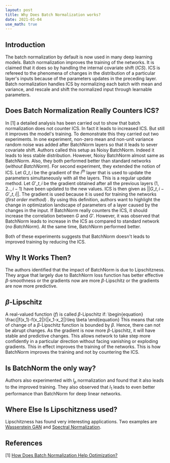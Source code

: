 ```yaml
---
layout: post
title: Why Does Batch Normalization works?
date: 2021-01-04
use_math: true
---
```

## Introduction
The batch normalization by default is now used in many deep learning models. Batch normalization improves the training of the networks. It is claimed that it does so by handling the internal covariate shift $(ICS)$. ICS is refereed to the phenomena of changes in the distribution of a particular layer's inputs because of the parameters updates in the preceding layer. Batch normalization handles ICS by normalizing each batch with mean and variance, and rescale and shift the normalized input through learnable parameters. 
## Does Batch Normalization Really Counters ICS?
In [1] a detailed analysis has been carried out to show that batch normalization does not counter ICS. In fact it leads to increased ICS. But still it improves the model's training. To demonstrate this they carried out two experiments. In one experiment, non-zero mean and non-unit variance random noise was added after BatchNorm layers so that it leads to sever covariate shift. Authors called this setup as Noisy BatchNorm. Indeed it leads to less stable distribution. However, Noisy BatchNorm almost same as BatchNorm. Also, they both performed better than standard networks $(without\ BatchNorm)$. 
For second experiment, they extended the notion of ICS. Let $G\_{t,i}$ be the gradient of the $i^{th}$ layer that is used to update the parameters simultaneously with all the layers. This is a regular update method. Let $G'\_{t,i}$ be the gradient obtained after all the previous layers $(1,2..,i-1)$ have been updated to the new values. ICS is then given as $||G\_{t,i}-G'\_{t,i}||$. The gradient is used because it is used for training the networks $(first\ order\ method)$ . By using this definition, authors want to highlight the change in optimization landscape of parameters of a layer caused by the changes in the input. If BatchNorm really counters the ICS, it should increase the correlation between $G$ and $G'$. However, it was observed that BatchNorm leads to increase in the ICS as compared to standard network $(no\ BatchNorm)$. At the same time, BatchNorm performed better.

Both of these experiments suggests that BatchNorm doesn't leads to improved training by reducing the ICS.

## Why It Works Then?
The authors identified that the impact of BatchNorm is due to Lipschitzness. They argue that largely  due to BatchNorm  loss function has better effective $\beta$-smoothness or the gradients now are more $\beta$-Lipschitz or the gradients are now more predictive. 

## $\beta$-Lipschitz
A real-valued function $(f)$ is called $\beta$-Lipschitz if:
\begin{equation}
\frac{|f(x_1)-f(x_2|}{|x_1-x_2|}\leq \beta
\end{equation}
This means that rate of change of a $\beta$-Lipschitz function is bounded by $\beta$. Hence, there can not be abrupt changes. As the gradient is now more $\beta$-Lipschitz, it will have stable and predictive changes. This allows network to take step more confidently in a particular direction without facing vanishing or exploding gradients. This in effect improves the training of the networks. This is how BatchNorm improves the training and not by countering the ICS. 

## Is BatchNorm the only way?
Authors also experimented with $l_p$ normalization and found that it also leads to the improved training. They also observed that $l_1$ leads to even better performance than BatchNorm for deep linear networks. 

## Where Else Is Lipschitzness used? 
Lipschitzness has found very interesting applications. Two examples are [Wasserstein GAN](https://arxiv.org/abs/1701.07875) and [Spectral Normalization](https://arxiv.org/abs/1802.05957). 

## References
[1] [How Does Batch Normalization Help Optimization?](https://arxiv.org/abs/1805.11604)
